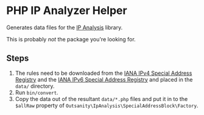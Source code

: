 # PHP IP Analyzer Helper

Generates data files for the [IP Analysis] library.

This is probably *not* the package you're looking for.

## Steps

1. The rules need to be downloaded from the [IANA IPv4 Special Address Registry]
   and the [IANA IPv6 Special Address Registry] and placed in the `data/`
   directory.
2. Run `bin/convert`.
3. Copy the data out of the resultant `data/*.php` files and put it in to the
   `$allRaw` property of `Outsanity\IpAnalysis\SpecialAddressBlock\Factory`.

[IANA IPv4 Special Address Registry]: https://www.iana.org/assignments/iana-ipv4-special-registry/iana-ipv4-special-registry.xhtml
[IANA IPv6 Special Address Registry]: https://www.iana.org/assignments/iana-ipv6-special-registry/iana-ipv6-special-registry.xhtml

[IP Analysis]: https://github.com/dharple/ip-analysis

